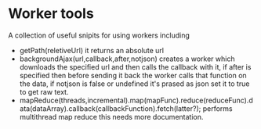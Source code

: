 # Worker tools

A collection of useful snipits for using workers including

* getPath(reletiveUrl) it returns an absolute url
* backgroundAjax(url,callback,after,notjson) creates a worker which downloads the specified url and then calls the callback with it, if after is specified then before sending it back the worker calls that function on the data, if notjson is false or undefined it's prased as json set it to true to get raw text.
* mapReduce(threads,incremental).map(mapFunc).reduce(reduceFunc).data(dataArray).callback(callbackFunction).fetch(latter?); performs multithread map reduce this needs more documentation.